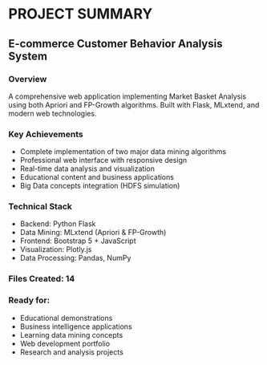 # PROJECT SUMMARY

## E-commerce Customer Behavior Analysis System

### Overview
A comprehensive web application implementing Market Basket Analysis using both Apriori and FP-Growth algorithms. Built with Flask, MLxtend, and modern web technologies.

### Key Achievements
- Complete implementation of two major data mining algorithms
- Professional web interface with responsive design
- Real-time data analysis and visualization
- Educational content and business applications
- Big Data concepts integration (HDFS simulation)

### Technical Stack
- Backend: Python Flask
- Data Mining: MLxtend (Apriori & FP-Growth)
- Frontend: Bootstrap 5 + JavaScript
- Visualization: Plotly.js
- Data Processing: Pandas, NumPy

### Files Created: 14

### Ready for:
- Educational demonstrations
- Business intelligence applications
- Learning data mining concepts
- Web development portfolio
- Research and analysis projects
